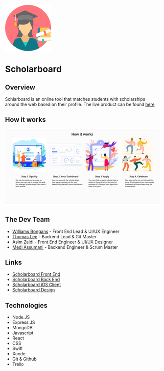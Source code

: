 <img src= "scholarboard_logo.png" width = 150 height = 150></img>
# Scholarboard


## Overview 
Schlarboard is an online tool that matches students with scholarships around the web based on their profile. The live product can be found <a href="https://scholar-board.herokuapp.com/">here</a>


## How it works

![How it works](how_it_works.png)
## The Dev Team

* <a href="https://github.com/will0101">Williams Bongans</a> - Front End Lead & UI/UX Engineer
* <a href="https://github.com/ThomasLee94">Thomas Lee</a> - Backend Lead & Git Master
* <a href="https://github.com/AwesomeZaidi">Asim Zaidi</a> - Front End Engineer & UI/UX Designer
* <a href="https://github.com/MediBoss">Medi Assumani</a> - Backend Engineer & Scrum Master

## Links

* <a href="https://github.com/scholarship-dev/ScholarBoard-frontend">Scholarboard Front End</a>
* <a href="https://github.com/scholarship-dev/ScholarBoard-backend">Scholarboard Back End</a>
* <a href="https://github.com/scholarship-dev/Scholarboard-iOS">Scholarboard iOS Client</a>
* <a href="https://github.com/scholarship-dev/design">Scholarboard Design</a>


## Technologies

* Node.JS
* Express.JS
* MongoDB
* Javascript
* React
* CSS
* Swift
* Xcode
* Git & Github
* Trello

